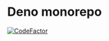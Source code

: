 # Deno monorepo

[![CodeFactor](https://www.codefactor.io/repository/github/amatiasq/deno/badge/master?s=7129cd03e025fc9b05c0637cb1b8a9ad10d69671)](https://www.codefactor.io/repository/github/amatiasq/deno/overview/master)
